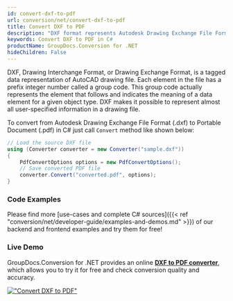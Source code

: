 ```yaml
---
id: convert-dxf-to-pdf
url: conversion/net/convert-dxf-to-pdf
title: Convert DXF to PDF
description: "DXF format represents Autodesk Drawing Exchange File Format with .dxf extension. Learn how to convert DXF to PDF file programmatically in C# language using GroupDocs.Conversion for .NET library."
keywords: Convert DXF to PDF in C#
productName: GroupDocs.Conversion for .NET
hideChildren: False
---
```


DXF, Drawing Interchange Format, or Drawing Exchange Format, is a tagged data representation of AutoCAD drawing file. Each element in the file has a prefix integer number called a group code. This group code actually represents the element that follows and indicates the meaning of a data element for a given object type. DXF makes it possible to represent almost all user-specified information in a drawing file.

To convert from Autodesk Drawing Exchange File Format (.dxf) to Portable Document (.pdf) in C# just call `Convert` method like shown below:

```csharp
// Load the source DXF file
using (Converter converter = new Converter("sample.dxf"))
{
    PdfConvertOptions options = new PdfConvertOptions();
    // Save converted PDF file
    converter.Convert("converted.pdf", options);
}
```

### Code Examples

Please find more [use-cases and complete C# sources]({{< ref "conversion/net/developer-guide/examples-and-demos.md" >}}) of our backend and frontend examples and try them for free!

### Live Demo

GroupDocs.Conversion for .NET provides an online [**DXF to PDF converter**](https://products.groupdocs.app/conversion/dxf-to-pdf), which allows you to try it for free and check conversion quality and accuracy.

[!["Convert DXF to PDF"](conversion/net/images/convert-dxf-to-pdf.png)](https://products.groupdocs.app/conversion/dxf-to-pdf)